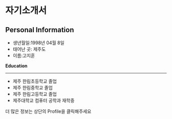 자기소개서
========

**Personal Information**
----

- 생년월일:1998년 04월 8일
- 태어난 곳: 제주도
- 이름:고지훈

**Education**

----

- 제주 한림초등학교 졸업
- 제주 한림중학교 졸업
- 제주 한림고등학교 졸업
- 제주대학교 컴퓨터 공학과 재학중

더 많은 정보는 상단의 Profile을 클릭해주세요
